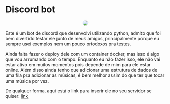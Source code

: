 # Discord bot

<center>
  <img style="border-radius: 25px" src="https://cdn.discordapp.com/app-icons/1089378822228549733/5951771c6f5575cf87d4130d35f06ca0.png?size=256"/>
</center>

Este é um bot de discord que desenvolvi utilizando python, admito que foi bem divertido testar ele junto de meus amigos, principalmente porque eu sempre usei exemplos nem um pouco ortodoxos pra testes.

Ainda falta fazer o deploy dele com um container docker, mas isso é algo que vou arrumando com o tempo. Enquanto eu não fazer isso, ele não vai estar ativo em muitos momentos pois depende de mim para ele estar online. Além disso ainda tenho que adicionar uma estrutura de dados de uma fila pra adicionar as músicas, é bem melhor assim do que ter que tocar uma música por vez.

De qualquer forma, aqui está o link para inserir ele no seu servidor se quiser: [link](https://discord.com/oauth2/authorize?client_id=1089378822228549733&permissions=8&scope=bot)
